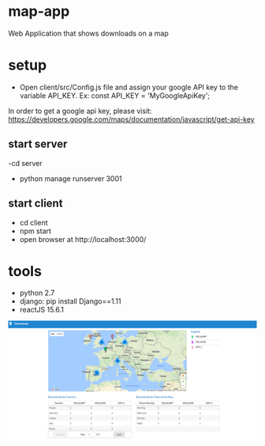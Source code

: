 # map-app
Web Application that shows downloads on a map

# setup
- Open client/src/Config.js file and assign your google API key to the variable API_KEY. 
Ex:
const API_KEY = 'MyGoogleApiKey';

In order to get a google api key, please visit: https://developers.google.com/maps/documentation/javascript/get-api-key

## start server
-cd server
- python manage runserver 3001

## start client
- cd client
- npm start
- open browser at http://localhost:3000/

# tools
- python 2.7
- django:  pip install Django==1.11
- reactJS 15.6.1

![Alt text](/screenshots/home.png?raw=true "Home page screenshot")

